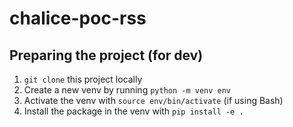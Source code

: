 # chalice-poc-rss

## Preparing the project (for dev)
1. `git clone` this project locally
2. Create a new venv by running `python -m venv env`
3. Activate the venv with `source env/bin/activate` (if using Bash)
4. Install the package in the venv with `pip install -e .`
